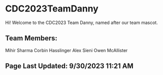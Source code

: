 # CDC2023TeamDanny
Hi! Welcome to the CDC2023 Team Danny, named after our team mascot.
## Team Members:

Mihir Sharma Corbin Hasslinger Alex Sieni Owen McAllister

## Page Last Updated: 9/30/2023 11:21 AM